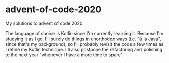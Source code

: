 # advent-of-code-2020
My solutions to advent of code 2020.

The language of choice is Kotlin since I'm currently learning it. Because I'm studying it as I go, I'll surely do things in unorthodox ways (i.e. "à la Java", since that's my background), so I'll probably revisit the code a few times as I refine my Kotlin technique. I'll also postpone the refactoring and polishing to the <strike>next year</strike> "whenever I have a more time to spare".
